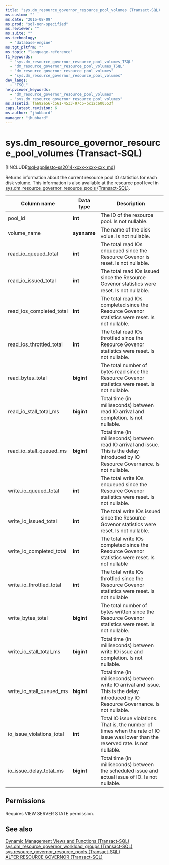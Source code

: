 ```yaml
---
title: "sys.dm_resource_governor_resource_pool_volumes (Transact-SQL) | Microsoft Docs"
ms.custom: ""
ms.date: "2016-08-09"
ms.prod: "sql-non-specified"
ms.reviewer: ""
ms.suite: ""
ms.technology: 
  - "database-engine"
ms.tgt_pltfrm: ""
ms.topic: "language-reference"
f1_keywords: 
  - "sys.dm_resource_governor_resource_pool_volumes_TSQL"
  - "dm_resource_governor_resource_pool_volumes_TSQL"
  - "dm_resource_governor_resource_pool_volumes"
  - "sys.dm_resource_governor_resource_pool_volumes"
dev_langs: 
  - "TSQL"
helpviewer_keywords: 
  - "dm_resource_governor_resource_pool_volumes"
  - "sys.dm_resource_governor_resource_pool_volumes"
ms.assetid: fa692e56-c561-4533-97c5-bc12c600553f
caps.latest.revision: 6
ms.author: "jhubbard"
manager: "jhubbard"
---
```

# sys.dm_resource_governor_resource_pool_volumes (Transact-SQL)
[!INCLUDE[tsql-appliesto-ss2014-xxxx-xxxx-xxx_md](../../integration-services/includes/tsql-appliesto-ss2014-xxxx-xxxx-xxx-md.md)]

  Returns information about the current resource pool IO statistics for each disk volume. This information is also available at the resource pool level in [sys.dm_resource_governor_resource_pools &#40;Transact-SQL&#41;](../../relational-databases/system-dynamic-management-views/sys.dm-resource-governor-resource-pools-transact-sql.md).  
  
  
|Column name|Data type|Description|  
|-----------------|---------------|-----------------|  
|pool_id|**int**|The ID of the resource pool. Is not nullable.|  
|volume_name|**sysname**|The name of the disk volue. Is not nullable.|  
|read_io_queued_total|**int**|The total read IOs enqueued since the Resource Govenor is reset. Is not nullable.|  
|read_io_issued_total|**int**|The total read IOs issued since the Resource Govenor statistics were reset. Is not nullable.|  
|read_ios_completed_total|**int**|The total read IOs completed since the Resource Govenor statistics were reset. Is not nullable.|  
|read_ios_throttled_total|**int**|The total read IOs throttled since the Resource Govenor statistics were reset. Is not nullable.|  
|read_bytes_total|**bigint**|The total number of bytes read since the Resource Govenor statistics were reset. Is not nullable.|  
|read_io_stall_total_ms|**bigint**|Total time (in milliseconds) between read IO arrival and completion. Is not nullable.|  
|read_io_stall_queued_ms|**bigint**|Total time (in milliseconds) between read IO arrival and issue. This is the delay introduced by IO Resource Governance. Is not nullable.|  
|write_io_queued_total|**int**|The total write IOs enqueued since the Resource Govenor statistics were reset. Is not nullable.|  
|write_io_issued_total|**int**|The total write IOs issued since the Resource Govenor statistics were reset. Is not nullable.|  
|write_io_completed_total|**int**|The total write IOs completed since the Resource Govenor statistics were reset. Is not nullable|  
|write_io_throttled_total|**int**|The total write IOs throttled since the Resource Govenor statistics were reset. Is not nullable|  
|write_bytes_total|**bigint**|The total number of bytes written since the Resource Govenor statistics were reset. Is not nullable.|  
|write_io_stall_total_ms|**bigint**|Total time (in milliseconds) between write IO issue and completion. Is not nullable.|  
|write_io_stall_queued_ms|**bigint**|Total time (in milliseconds) between write IO arrival and issue. This is the delay introduced by IO Resource Governance. Is not nullable.|  
|io_issue_violations_total|**int**|Total IO issue violations. That is, the number of times when the rate of IO issue was lower than the reserved rate. Is not nullable.|  
|io_issue_delay_total_ms|**bigint**|Total time (in milliseconds) between the scheduled issue and actual issue of IO. Is not nullable.|  
  
## Permissions  
 Requires VIEW SERVER STATE permission.  
  
## See also  
 [Dynamic Management Views and Functions &#40;Transact-SQL&#41;](../Topic/Dynamic%20Management%20Views%20and%20Functions%20\(Transact-SQL\).md)   
 [sys.dm_resource_governor_workload_groups &#40;Transact-SQL&#41;](../../relational-databases/system-dynamic-management-views/sys.dm-resource-governor-workload-groups-transact-sql.md)   
 [sys.resource_governor_resource_pools &#40;Transact-SQL&#41;](../../relational-databases/system-catalog-views/sys.resource-governor-resource-pools-transact-sql.md)   
 [ALTER RESOURCE GOVERNOR &#40;Transact-SQL&#41;](../../t-sql/statements/alter-resource-governor-transact-sql.md)  
  
  